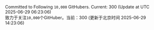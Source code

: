 Committed to Following `10,000` GitHubers. Current: <!-- FOLLOWING_COUNT -->300<!-- FOLLOWING_COUNT --> (Update at UTC <!-- LAST_UPDATED -->2025-06-29 06:23:06<!-- LAST_UPDATED -->)<br>
致力于关注`10,000`个GitHuber。当前：<!-- FOLLOWING_COUNT -->300<!-- FOLLOWING_COUNT --> (更新于北京时间 <!-- LAST_UPDATED_CST -->2025-06-29 14:23:06<!-- LAST_UPDATED_CST -->)
